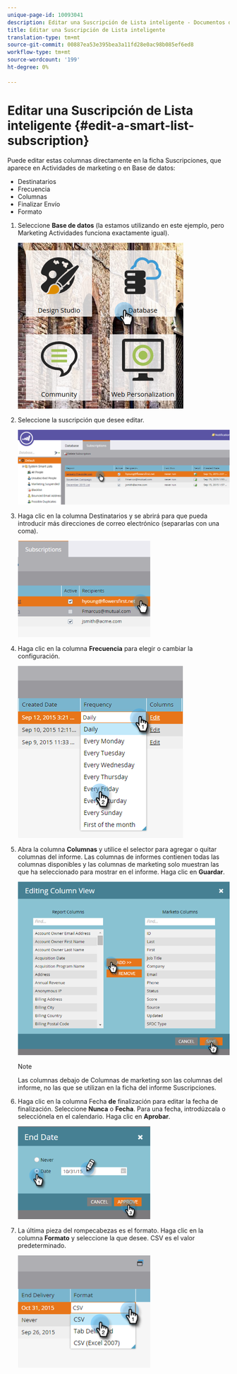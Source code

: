 ```yaml
---
unique-page-id: 10093041
description: Editar una Suscripción de Lista inteligente - Documentos de marketing - Documentación del producto
title: Editar una Suscripción de Lista inteligente
translation-type: tm+mt
source-git-commit: 00887ea53e395bea3a11fd28e0ac98b085ef6ed8
workflow-type: tm+mt
source-wordcount: '199'
ht-degree: 0%

---
```



# Editar una Suscripción de Lista inteligente {#edit-a-smart-list-subscription}

Puede editar estas columnas directamente en la ficha Suscripciones, que aparece en Actividades de marketing o en Base de datos:

* Destinatarios
* Frecuencia
* Columnas
* Finalizar Envío
* Formato

1. Seleccione **Base de datos** (la estamos utilizando en este ejemplo, pero Marketing Actividades funciona exactamente igual).

   ![](assets/db-1.png)

1. Seleccione la suscripción que desee editar.

   ![](assets/two.png)

1. Haga clic en la columna Destinatarios y se abrirá para que pueda introducir más direcciones de correo electrónico (separarlas con una coma).

   ![](assets/image2015-9-14-13-3a44-3a14.png)

1. Haga clic en la columna **Frecuencia** para elegir o cambiar la configuración.

   ![](assets/image2015-9-14-10-3a30-3a37.png)

1. Abra la columna **Columnas** y utilice el selector para agregar o quitar columnas del informe. Las columnas de informes contienen todas las columnas disponibles y las columnas de marketing solo muestran las que ha seleccionado para mostrar en el informe. Haga clic en **Guardar**.

   ![](assets/image2015-9-14-10-3a59-3a6.png)

   >[!NOTE]
   >
   >Las columnas debajo de Columnas de marketing son las columnas del informe, no las que se utilizan en la ficha del informe Suscripciones.

1. Haga clic en la columna Fecha **de** finalización para editar la fecha de finalización. Seleccione **Nunca** o **Fecha**. Para una fecha, introdúzcala o selecciónela en el calendario. Haga clic en **Aprobar**.

   ![](assets/image2015-9-14-11-3a6-3a38.png)

1. La última pieza del rompecabezas es el formato. Haga clic en la columna **Formato** y seleccione la que desee. CSV es el valor predeterminado.

   ![](assets/image2015-9-14-11-3a11-3a41.png)

